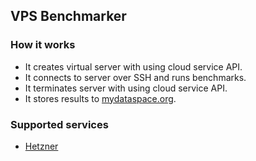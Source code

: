 ## VPS Benchmarker

### How it works

* It creates virtual server with using cloud service API.
* It connects to server over SSH and runs benchmarks.
* It terminates server with using cloud service API.
* It stores results to [mydataspace.org](https://mydataspace.org).


### Supported services
* [Hetzner](https://hetzner.cloud)
